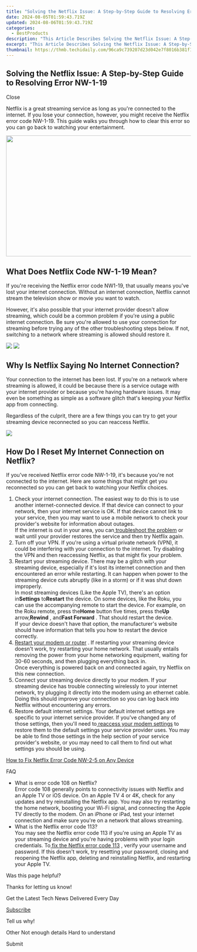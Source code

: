 ```yaml
---
title: "Solving the Netflix Issue: A Step-by-Step Guide to Resolving Error NW-1-19"
date: 2024-08-05T01:59:43.719Z
updated: 2024-08-06T01:59:43.719Z
categories:
  - BestProducts
description: "This Article Describes Solving the Netflix Issue: A Step-by-Step Guide to Resolving Error NW-1-19"
excerpt: "This Article Describes Solving the Netflix Issue: A Step-by-Step Guide to Resolving Error NW-1-19"
thumbnail: https://thmb.techidaily.com/96ca9c739207d23d042e7f8016b381f18f2564ff73ddf98034c5d696bcc3f7e9.jpg
---
```


## Solving the Netflix Issue: A Step-by-Step Guide to Resolving Error NW-1-19

Close 

 Netflix is a great streaming service as long as you're connected to the internet. If you lose your connection, however, you might receive the Netflix error code NW-1-19\. This guide walks you through how to clear this error so you can go back to watching your entertainment.

<!-- affiliate ads begin -->
<a href="https://ursime.pxf.io/c/5597632/2092236/16384" target="_top" id="2092236"><img src="//a.impactradius-go.com/display-ad/16384-2092236" border="0" alt="" width="1920" height="329"/></a><img height="0" width="0" src="https://imp.pxf.io/i/5597632/2092236/16384" style="position:absolute;visibility:hidden;" border="0" />
<!-- affiliate ads end -->
##  What Does Netflix Code NW-1-19 Mean? 

 If you're receiving the Netflix error code NW1-19, that usually means you've lost your internet connection. Without an internet connection, Netflix cannot stream the television show or movie you want to watch.

 However, it's also possible that your internet provider doesn't allow streaming, which could be a common problem if you're using a public internet connection. Be sure you're allowed to use your connection for streaming before trying any of the other troubleshooting steps below. If not, switching to a network where streaming is allowed should restore it.

<!-- affiliate ads begin -->
<a href="https://shop.manycam.com/order/checkout.php?PRODS=17727588&QTY=1&AFFILIATE=108875&CART=1"><img src="https://secure.avangate.com/images/merchant/8230bea7d54bcdf99cdfe85cb07313d5/mcaffbanner600x500.png" border="0"></a>
<a href="https://shop.manycam.com/order/checkout.php?PRODS=17727588&QTY=1&AFFILIATE=108875&CART=1"><img src="https://secure.avangate.com/images/merchant/8230bea7d54bcdf99cdfe85cb07313d5/Affiliates_300x250px_valentinesday.png" border="0"></a>
<!-- affiliate ads end -->
##  Why Is Netflix Saying No Internet Connection? 

 Your connection to the internet has been lost. If you're on a network where streaming is allowed, it could be because there is a service outage with your internet provider or because you're having hardware issues. It may even be something as simple as a software glitch that's keeping your Netflix app from connecting.

 Regardless of the culprit, there are a few things you can try to get your streaming device reconnected so you can reaccess Netflix.

<!-- affiliate ads begin -->
<a href="https://store.iobit.com/order/checkout.php?PRODS=4596923&QTY=1&AFFILIATE=108875&CART=1"><img src="https://secure.avangate.com/images/merchant/184260348236f9554fe9375772ff966e/ascscan_468X60.png" border="0"></a>
<!-- affiliate ads end -->
##  How Do I Reset My Internet Connection on Netflix? 

 If you've received Netflix error code NW-1-19, it's because you're not connected to the internet. Here are some things that might get you reconnected so you can get back to watching your Netflix choices.

1. Check your internet connection. The easiest way to do this is to use another internet-connected device. If that device can connect to your network, then your internet service is OK. If that device cannot link to your service, then you may want to use a mobile network to check your provider's website for information about outages.  
 If the internet is out in your area, you can[ troubleshoot the problem](https://www.lifewire.com/how-to-properly-restart-a-router-modem-2624570) or wait until your provider restores the service and then try Netflix again.
2. Turn off your VPN. If you're using a virtual private network (VPN), it could be interfering with your connection to the internet. Try disabling the VPN and then reaccessing Netflix, as that might fix your problem.
3. Restart your streaming device. There may be a glitch with your streaming device, especially if it's lost its internet connection and then encountered an error while restarting. It can happen when power to the streaming device cuts abruptly (like in a storm) or if it was shut down improperly.  
 In most streaming devices (Like the Apple TV), there's an option in**Settings** to**Restart** the device. On some devices, like the Roku, you can use the accompanying remote to start the device. For example, on the Roku remote, press the**Home** button five times, press the**Up** arrow,**Rewind** , and**Fast Forward** . That should restart the device.  
 If your device doesn't have that option, the manufacturer's website should have information that tells you how to restart the device correctly.
4. [ Restart your modem or router](https://www.lifewire.com/how-to-properly-restart-a-router-modem-2624570) . If restarting your streaming device doesn't work, try restarting your home network. That usually entails removing the power from your home networking equipment, waiting for 30-60 seconds, and then plugging everything back in.  
 Once everything is powered back on and connected again, try Netflix on this new connection.
5. Connect your streaming device directly to your modem. If your streaming device has trouble connecting wirelessly to your internet network, try plugging it directly into the modem using an ethernet cable. Doing this should improve your connection so you can log back into Netflix without encountering any errors.
6. Restore default internet settings. Your default internet settings are specific to your internet service provider. If you've changed any of those settings, then you'll need to[ reaccess your modem settings](https://www.lifewire.com/access-modem-settings-5185705) to restore them to the default settings your service provider uses. You may be able to find those settings in the help section of your service provider's website, or you may need to call them to find out what settings you should be using.

[  How to Fix Netflix Error Code NW-2-5 on Any Device ](https://www.lifewire.com/fix-netflix-error-code-nw-205-4173199) 

 FAQ

* What is error code 108 on Netflix?  
 Error code 108 generally points to connectivity issues with Netflix and an Apple TV or iOS device. On an Apple TV 4 or 4K, check for any updates and try reinstalling the Netflix app. You may also try restarting the home network, boosting your Wi-Fi signal, and connecting the Apple TV directly to the modem. On an iPhone or iPad, test your internet connection and make sure you're on a network that allows streaming.
* What is the Netflix error code 113?  
 You may see the Netflix error code 113 if you're using an Apple TV as your streaming device and you're having problems with your login credentials. To[ fix the Netflix error code 113](https://www.lifewire.com/fix-netflix-error-code-113-5198541) , verify your username and password. If this doesn't work, try resetting your password, closing and reopening the Netflix app, deleting and reinstalling Netflix, and restarting your Apple TV.

Was this page helpful?

Thanks for letting us know!

 Get the Latest Tech News Delivered Every Day

[ Subscribe ](https://www.lifewire.com/#) 

Tell us why!

 Other  Not enough details  Hard to understand 

 Submit 

<ins class="adsbygoogle"
     style="display:block"
     data-ad-format="autorelaxed"
     data-ad-client="ca-pub-7571918770474297"
     data-ad-slot="1223367746"></ins>



<ins class="adsbygoogle"
     style="display:block"
     data-ad-client="ca-pub-7571918770474297"
     data-ad-slot="8358498916"
     data-ad-format="auto"
     data-full-width-responsive="true"></ins>
